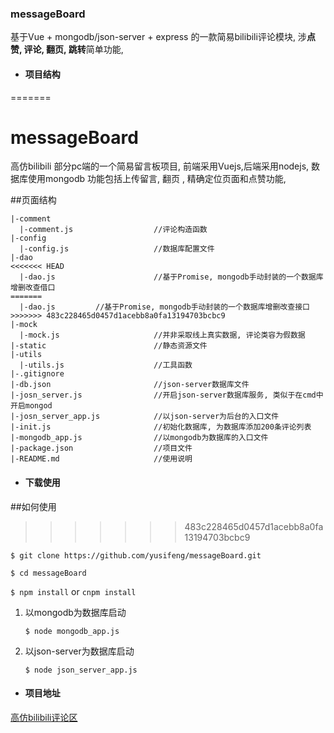 ### messageBoard
基于Vue + mongodb/json-server + express 的一款简易bilibili评论模块, 涉**点赞, 评论, 翻页, 跳转**简单功能,  

- #### 项目结构

=======
# messageBoard
高仿bilibili 部分pc端的一个简易留言板项目, 前端采用Vuejs,后端采用nodejs, 数据库使用mongodb
功能包括上传留言, 翻页 , 精确定位页面和点赞功能, 

##页面结构
```
|-comment
  |-comment.js     				//评论构造函数
|-config
  |-config.js      				//数据库配置文件
|-dao
<<<<<<< HEAD
  |-dao.js        			 	//基于Promise, mongodb手动封装的一个数据库增删改查借口
=======
  |-dao.js         //基于Promise, mongodb手动封装的一个数据库增删改查接口
>>>>>>> 483c228465d0457d1acebb8a0fa13194703bcbc9
|-mock
  |-mock.js        				//并非采取线上真实数据, 评论类容为假数据
|-static           				//静态资源文件
|-utils
  |-utils.js       				//工具函数
|-.gitignore
|-db.json		   				//json-server数据库文件
|-josn_server.js   				//开启json-server数据库服务, 类似于在cmd中开启mongod
|-josn_server_app.js           	//以json-server为后台的入口文件
|-init.js          				//初始化数据库, 为数据库添加200条评论列表
|-mongodb_app.js  				//以mongodb为数据库的入口文件
|-package.json     				//项目文件
|-README.md        				//使用说明

```

- #### 下载使用
##如何使用
>>>>>>> 483c228465d0457d1acebb8a0fa13194703bcbc9

`$ git clone https://github.com/yusifeng/messageBoard.git`

`$ cd messageBoard`

`$ npm install` or `cnpm install`

1. 以mongodb为数据库启动

   `$ node mongodb_app.js`

2. 以json-server为数据库启动

   `$ node json_server_app.js`

- #### 项目地址

[高仿bilibili评论区](http://106.12.5.207:3001)

